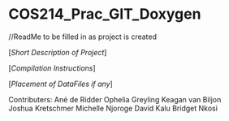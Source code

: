 # COS214_Prac_GIT_Doxygen

//ReadMe to be filled in as project is created


[*Short Description of Project*]

[*Compilation Instructions*]

[*Placement of DataFiles if any*]


Contributers:
    Ané de Ridder                Ophelia Greyling            Keagan van Biljon                 
    Joshua Kretschmer            Michelle Njoroge            David Kalu
    Bridget Nkosi

